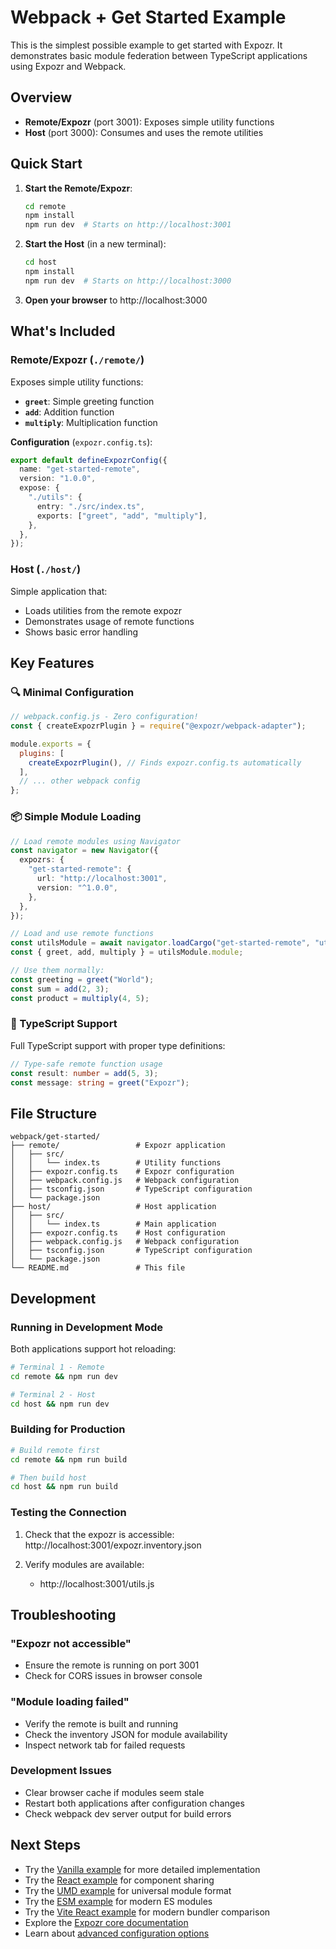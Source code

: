 # Webpack + Get Started Example

This is the simplest possible example to get started with Expozr. It demonstrates basic module federation between TypeScript applications using Expozr and Webpack.

## Overview

- **Remote/Expozr** (port 3001): Exposes simple utility functions
- **Host** (port 3000): Consumes and uses the remote utilities

## Quick Start

1. **Start the Remote/Expozr**:

   ```bash
   cd remote
   npm install
   npm run dev  # Starts on http://localhost:3001
   ```

2. **Start the Host** (in a new terminal):

   ```bash
   cd host
   npm install
   npm run dev  # Starts on http://localhost:3000
   ```

3. **Open your browser** to http://localhost:3000

## What's Included

### Remote/Expozr (`./remote/`)

Exposes simple utility functions:

- **`greet`**: Simple greeting function
- **`add`**: Addition function
- **`multiply`**: Multiplication function

**Configuration** (`expozr.config.ts`):

```typescript
export default defineExpozrConfig({
  name: "get-started-remote",
  version: "1.0.0",
  expose: {
    "./utils": {
      entry: "./src/index.ts",
      exports: ["greet", "add", "multiply"],
    },
  },
});
```

### Host (`./host/`)

Simple application that:

- Loads utilities from the remote expozr
- Demonstrates usage of remote functions
- Shows basic error handling

## Key Features

### 🔍 Minimal Configuration

```javascript
// webpack.config.js - Zero configuration!
const { createExpozrPlugin } = require("@expozr/webpack-adapter");

module.exports = {
  plugins: [
    createExpozrPlugin(), // Finds expozr.config.ts automatically
  ],
  // ... other webpack config
};
```

### 📦 Simple Module Loading

```typescript
// Load remote modules using Navigator
const navigator = new Navigator({
  expozrs: {
    "get-started-remote": {
      url: "http://localhost:3001",
      version: "^1.0.0",
    },
  },
});

// Load and use remote functions
const utilsModule = await navigator.loadCargo("get-started-remote", "utils");
const { greet, add, multiply } = utilsModule.module;

// Use them normally:
const greeting = greet("World");
const sum = add(2, 3);
const product = multiply(4, 5);
```

### 🔧 TypeScript Support

Full TypeScript support with proper type definitions:

```typescript
// Type-safe remote function usage
const result: number = add(5, 3);
const message: string = greet("Expozr");
```

## File Structure

```
webpack/get-started/
├── remote/                 # Expozr application
│   ├── src/
│   │   └── index.ts        # Utility functions
│   ├── expozr.config.ts    # Expozr configuration
│   ├── webpack.config.js   # Webpack configuration
│   ├── tsconfig.json       # TypeScript configuration
│   └── package.json
├── host/                   # Host application
│   ├── src/
│   │   └── index.ts        # Main application
│   ├── expozr.config.ts    # Host configuration
│   ├── webpack.config.js   # Webpack configuration
│   ├── tsconfig.json       # TypeScript configuration
│   └── package.json
└── README.md               # This file
```

## Development

### Running in Development Mode

Both applications support hot reloading:

```bash
# Terminal 1 - Remote
cd remote && npm run dev

# Terminal 2 - Host
cd host && npm run dev
```

### Building for Production

```bash
# Build remote first
cd remote && npm run build

# Then build host
cd host && npm run build
```

### Testing the Connection

1. Check that the expozr is accessible:
   http://localhost:3001/expozr.inventory.json

2. Verify modules are available:
   - http://localhost:3001/utils.js

## Troubleshooting

### "Expozr not accessible"

- Ensure the remote is running on port 3001
- Check for CORS issues in browser console

### "Module loading failed"

- Verify the remote is built and running
- Check the inventory JSON for module availability
- Inspect network tab for failed requests

### Development Issues

- Clear browser cache if modules seem stale
- Restart both applications after configuration changes
- Check webpack dev server output for build errors

## Next Steps

- Try the [Vanilla example](../vanilla/) for more detailed implementation
- Try the [React example](../react/) for component sharing
- Try the [UMD example](../umd/) for universal module format
- Try the [ESM example](../esm/) for modern ES modules
- Try the [Vite React example](../../vite/react/) for modern bundler comparison
- Explore the [Expozr core documentation](../../../packages/core/)
- Learn about [advanced configuration options](../../../docs/)
